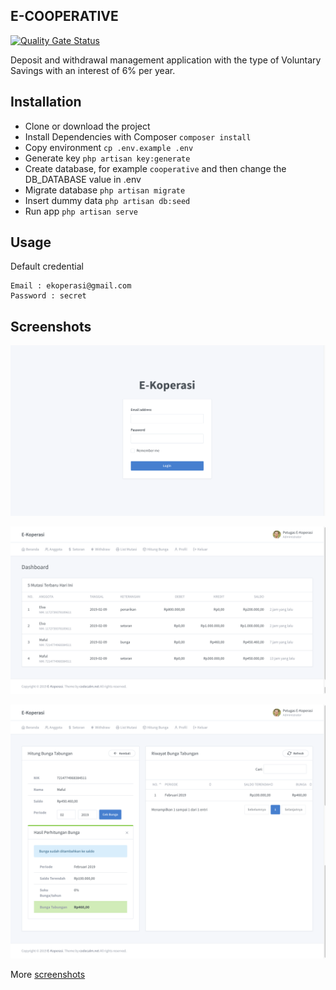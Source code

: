 ## E-COOPERATIVE

[![Quality Gate Status](https://sonarcloud.io/api/project_badges/measure?project=maful_e-koperasi&metric=alert_status)](https://sonarcloud.io/dashboard?id=maful_e-koperasi)

Deposit and withdrawal management application with the type of Voluntary Savings with an interest of 6% per year.

## Installation

- Clone or download the project
- Install Dependencies with Composer `composer install`
- Copy environment `cp .env.example .env`
- Generate key `php artisan key:generate`
- Create database, for example `cooperative` and then change the DB_DATABASE value in .env
- Migrate database `php artisan migrate`
- Insert dummy data `php artisan db:seed`
- Run app `php artisan serve`

## Usage

Default credential

```
Email : ekoperasi@gmail.com
Password : secret
```

## Screenshots

![Login](./screenshots/Login.png)

![Home](./screenshots/Home.png)

![Home](./screenshots/Bank%20Interest.png)

More [screenshots](./screenshots)
